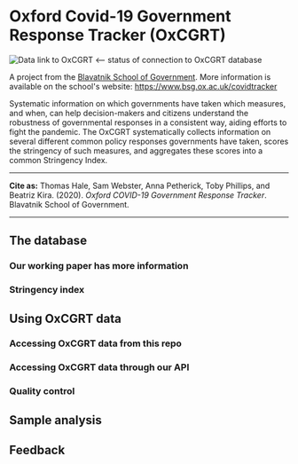 # Oxford Covid-19 Government Response Tracker (OxCGRT)

![Data link to OxCGRT](https://github.com/TobyPhillips/OxCGRT/workflows/Data%20link%20to%20OxCGRT/badge.svg) <-- status of connection to OxCGRT database

A project from the [Blavatnik School of Government](www.bsg.ox.ac.uk). More information is available on the school's website: https://www.bsg.ox.ac.uk/covidtracker

Systematic information on which governments have taken which measures, and when, can help decision-makers and citizens understand the robustness of governmental responses in a consistent way, aiding efforts to fight the pandemic. The OxCGRT systematically collects information on several different common policy responses governments have taken, scores the stringency of such measures, and aggregates these scores into a common Stringency Index.

---

__Cite as:__ Thomas Hale, Sam Webster, Anna Petherick, Toby Phillips, and Beatriz Kira. (2020). _Oxford COVID-19 Government Response Tracker_. Blavatnik School of Government.

---

## The database

### Our working paper has more information

### Stringency index

## Using OxCGRT data

### Accessing OxCGRT data from this repo

### Accessing OxCGRT data through our API

### Quality control

## Sample analysis

## Feedback
